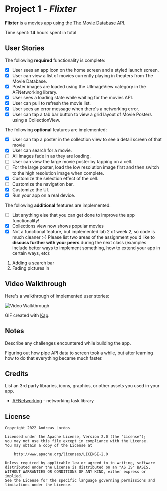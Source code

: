 
# Project 1 - *Flixter*

**Flixter** is a movies app using the [The Movie Database 
API](http://docs.themoviedb.apiary.io/#).

Time spent: **14** hours spent in total

## User Stories

The following **required** functionality is complete:

- [x] User sees an app icon on the home screen and a styled launch screen.
- [x] User can view a list of movies currently playing in theaters from The Movie Database.
- [x] Poster images are loaded using the UIImageView category in the AFNetworking library.
- [x] User sees a loading state while waiting for the movies API.
- [x] User can pull to refresh the movie list.
- [x] User sees an error message when there's a networking error.
- [x] User can tap a tab bar button to view a grid layout of Movie Posters using a 
CollectionView.

The following **optional** features are implemented:

- [x] User can tap a poster in the collection view to see a detail screen of that movie
- [x] User can search for a movie.
- [ ] All images fade in as they are loading.
- [ ] User can view the large movie poster by tapping on a cell.
- [ ] For the large poster, load the low resolution image first and then switch to the high 
resolution image when complete.
- [x] Customize the selection effect of the cell.
- [ ] Customize the navigation bar.
- [x] Customize the UI.
- [x] Run your app on a real device.

The following **additional** features are implemented:

- [ ] List anything else that you can get done to improve the app functionality!
- [x] Collections view now shows popular movies
- [x] Not a functional feature, but implemented lab 2  of week 2, so code 
is much cleaner :-)
Please list two areas of the assignment you'd like to **discuss further with your peers** 
during the next class (examples include better ways to implement something, how to extend 
your app in certain ways, etc):

1. Adding a search bar
2. Fading pictures in

## Video Walkthrough

Here's a walkthrough of implemented user stories:

![Video Walkthrough](gif_walkthrough_fixed.gif)

GIF created with [Kap](https://getkap.co/).

## Notes

Describe any challenges encountered while building the app.

Figuring out how pipe API data to screen took a while, but after learning how to do that everything became much faster.

## Credits

List an 3rd party libraries, icons, graphics, or other assets you used in your app.

- [AFNetworking](https://github.com/AFNetworking/AFNetworking) - networking task library

## License

    Copyright 2022 Andreas Lordos

    Licensed under the Apache License, Version 2.0 (the "License");
    you may not use this file except in compliance with the License.
    You may obtain a copy of the License at

        http://www.apache.org/licenses/LICENSE-2.0

    Unless required by applicable law or agreed to in writing, software
    distributed under the License is distributed on an "AS IS" BASIS,
    WITHOUT WARRANTIES OR CONDITIONS OF ANY KIND, either express or implied.
    See the License for the specific language governing permissions and
    limitations under the License.

